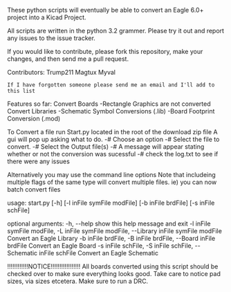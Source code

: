 These python scripts will eventually be able to convert an Eagle 6.0+ project into a Kicad Project.

All scripts are written in the python 3.2 grammer.
Please try it out and report any issues to the issue tracker.

If you would like to contribute, please fork this repository, make your changes, 
and then send me a pull request.

Contributors:
    Trump211
    Magtux
    Myval
    
    If I have forgotten someone please send me an email and I'll add to this list
    
Features so far:
        Convert Boards
            -Rectangle Graphics are not converted
        Convert Libraries
            -Schematic Symbol Conversions  (.lib)
            -Board Footprint Conversion (.mod)
        
To Convert a file run Start.py located in the root of the download zip file
A gui will pop up asking what to do.
    -# Choose an option
    -# Select the file to convert.
    -# Select the Output file(s)
    -# A message will appear stating whether or not the conversion was sucessful
    -# check the log.txt to see if there were any issues
    
Alternatively you may use the command line options
Note that includeing multiple flags of the same type will convert multiple files.
ie) you can now batch convert files

usage: start.py [-h] [-l inFile symFile modFile] [-b inFile brdFile]
                [-s inFile schFile]

optional arguments:
  -h, --help            show this help message and exit
  -l inFile symFile modFile, -L inFile symFile modFile, --Library inFile symFile modFile
                        Convert an Eagle Library
  -b inFile brdFile, -B inFile brdFile, --Board inFile brdFile
                        Convert an Eagle Board
  -s inFile schFile, -S inFile schFile, --Schematic inFile schFile
                        Convert an Eagle Schematic


!!!!!!!!!!!!NOTICE!!!!!!!!!!!!!!!!!
All boards converted using this script should be checked over to make sure everything looks good.
Take care to notice pad sizes, via sizes etcetera.  Make sure to run a DRC.	 